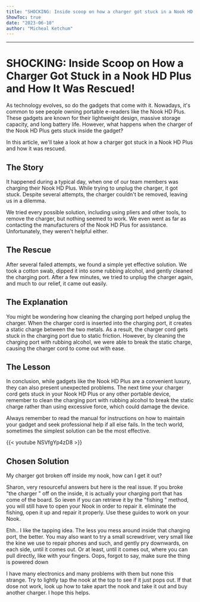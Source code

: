 ```yaml
---
title: "SHOCKING: Inside scoop on how a charger got stuck in a Nook HD Plus and how it was rescued!"
ShowToc: true 
date: "2023-06-10"
author: "Micheal Ketchum"
---
```

*****
# SHOCKING: Inside Scoop on How a Charger Got Stuck in a Nook HD Plus and How It Was Rescued!

As technology evolves, so do the gadgets that come with it. Nowadays, it's common to see people owning portable e-readers like the Nook HD Plus. These gadgets are known for their lightweight design, massive storage capacity, and long battery life. However, what happens when the charger of the Nook HD Plus gets stuck inside the gadget?

In this article, we'll take a look at how a charger got stuck in a Nook HD Plus and how it was rescued.

## The Story

It happened during a typical day, when one of our team members was charging their Nook HD Plus. While trying to unplug the charger, it got stuck. Despite several attempts, the charger couldn't be removed, leaving us in a dilemma.

We tried every possible solution, including using pliers and other tools, to remove the charger, but nothing seemed to work. We even went as far as contacting the manufacturers of the Nook HD Plus for assistance. Unfortunately, they weren't helpful either.

## The Rescue

After several failed attempts, we found a simple yet effective solution. We took a cotton swab, dipped it into some rubbing alcohol, and gently cleaned the charging port. After a few minutes, we tried to unplug the charger again, and much to our relief, it came out easily.

## The Explanation

You might be wondering how cleaning the charging port helped unplug the charger. When the charger cord is inserted into the charging port, it creates a static charge between the two metals. As a result, the charger cord gets stuck in the charging port due to static friction. However, by cleaning the charging port with rubbing alcohol, we were able to break the static charge, causing the charger cord to come out with ease.

## The Lesson

In conclusion, while gadgets like the Nook HD Plus are a convenient luxury, they can also present unexpected problems. The next time your charger cord gets stuck in your Nook HD Plus or any other portable device, remember to clean the charging port with rubbing alcohol to break the static charge rather than using excessive force, which could damage the device.

Always remember to read the manual for instructions on how to maintain your gadget and seek professional help if all else fails. In the tech world, sometimes the simplest solution can be the most effective.

{{< youtube NSVfgYp4zD8 >}} 



## Chosen Solution
 My charger got broken off inside my nook, how can I get it out?

 Sharon, very resourceful answers but here is the real issue. If you broke "the charger " off on the inside, it is actually your charging port that has come of the board. So ieven if you can retrieve it by the "fishing " method, you will still have to open your Nook in order to repair it. eliminate the fishing, open it up and repair it properly. Use these guides to work on your Nook.

 Ehh.. I like the tapping idea. The less you mess around inside that charging port, the better. You may also want to try a small screwdriver, very small like the kine we use to repair phones and such, and gently pry downwards, on each side, until it comes out. Or at least, until it comes out, where you can pull directly, like with your fingers. Oops, forgot to say, make sure the thing is powered down

 I have many electronics and many problems with them but none this strange. Try to lightly tap the nook at the top to see if it just pops out. If that dose not work, look up how to take apart the nook and take it out and buy another charger. I hope this helps.




